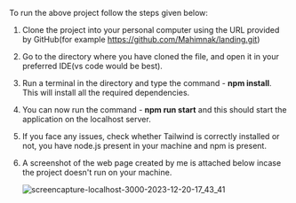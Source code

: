 To run the above project follow the steps given below:
1. Clone the project into your personal computer using the URL provided by GitHub(for example https://github.com/Mahimnak/landing.git)
2. Go to the directory where you have cloned the file, and open it in your preferred IDE(vs code would be best).
3. Run a terminal in the directory and type the command - **npm install**. This will install all the required dependencies.
4. You can now run the command - **npm run start** and this should start the application on the localhost server.
5. If you face any issues, check whether Tailwind is correctly installed or not, you have  node.js present in your machine and npm is present.
6. A screenshot of the web page created by me is attached below incase the project doesn't run on your machine.

    ![screencapture-localhost-3000-2023-12-20-17_43_41](https://github.com/Mahimnak/landing/assets/84279646/a58ac903-94d2-4b66-ad3a-ea5fd65bc188)
